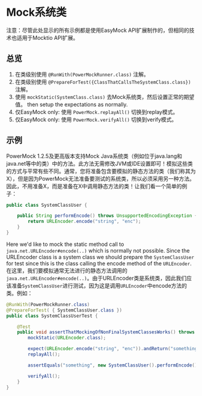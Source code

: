 # Mock系统类 #
注意：尽管此处显示的所有示例都是使用EasyMock API扩展制作的，但相同的技术也适用于Mocktio API扩展。

## 总览 ##

  1. 在类级别使用 `@RunWith(PowerMockRunner.class)` 注解。
  1. 在类级别使用 `@PrepareForTest({ClassThatCallsTheSystemClass.class})` 注解。
  1. 使用 `mockStatic(SystemClass.class)` 去Mock系统类，然后设置正常的期望值。 then setup the expectations as normally.
  1. 仅EasyMock only: 使用 `PowerMock.replayAll()` 切换到replay模式。
  1. 仅EasyMock only: 使用 `PowerMock.verifyAll()` 切换到verify模式。

## 示例 ##

PowerMock 1.2.5及更高版本支持Mock Java系统类（例如位于java.lang和java.net等中的类）中的方法。此方法无需修改JVM或IDE设置即可！模拟这些类的方式与平常有些不同。通常，您将准备包含要模拟的静态方法的类（我们称其为X），但是因为PowerMock无法准备要测试的系统类，所以必须采用另一种方法。因此，不用准备X，而是准备在X中调用静态方法的类！让我们看一个简单的例子：

```java
public class SystemClassUser {

	public String performEncode() throws UnsupportedEncodingException {
		return URLEncoder.encode("string", "enc");
	}
}
```

Here we'd like to mock the static method call to `java.net.URLEncoder#encode(..)` which is normally not possible. Since the URLEncoder class is a system class we should prepare the `SystemClassUser` for test since this is the class calling the encode method of the `URLEncoder`. 在这里，我们要模拟通常无法进行的静态方法调用的`java.net.URLEncoder#encode(..)`。由于URLEncoder类是系统类，因此我们应该准备`SystemClassUser`进行测试，因为这是调用`URLEncoder`中encode方法的类。例如：

```java
@RunWith(PowerMockRunner.class)
@PrepareForTest( { SystemClassUser.class })
public class SystemClassUserTest {

	@Test
	public void assertThatMockingOfNonFinalSystemClassesWorks() throws Exception {
		mockStatic(URLEncoder.class);

		expect(URLEncoder.encode("string", "enc")).andReturn("something");
		replayAll();

		assertEquals("something", new SystemClassUser().performEncode());

		verifyAll();
	}
}
```